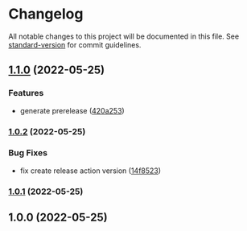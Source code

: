 # Changelog

All notable changes to this project will be documented in this file. See [standard-version](https://github.com/conventional-changelog/standard-version) for commit guidelines.

## [1.1.0](https://github.com/eriicafes/gh-actions/compare/v1.0.2...v1.1.0) (2022-05-25)


### Features

* generate prerelease ([420a253](https://github.com/eriicafes/gh-actions/commit/420a2530cd058827b38de00bd7fc8353f68b4fb2))

### [1.0.2](https://github.com/eriicafes/gh-actions/compare/v1.0.1...v1.0.2) (2022-05-25)


### Bug Fixes

* fix create release action version ([14f8523](https://github.com/eriicafes/gh-actions/commit/14f8523a5ba65b2e576b5f31acf9b16386b51598))

### [1.0.1](https://github.com/eriicafes/gh-actions/compare/v1.0.0...v1.0.1) (2022-05-25)

## 1.0.0 (2022-05-25)
